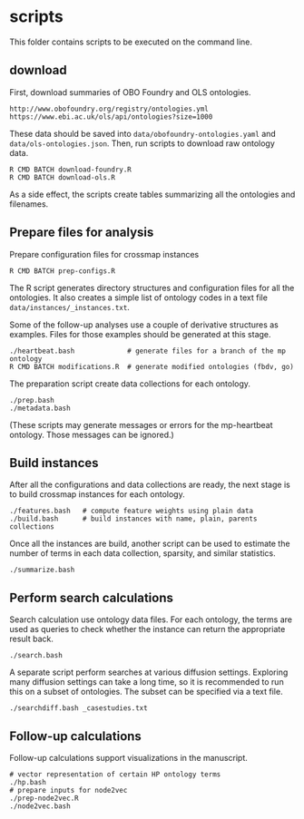 # scripts

This folder contains scripts to be executed on the command line.


## download

First, download summaries of OBO Foundry and OLS ontologies. 

```
http://www.obofoundry.org/registry/ontologies.yml
https://www.ebi.ac.uk/ols/api/ontologies?size=1000
``` 

These data should be saved into `data/obofoundry-ontologies.yaml` and 
`data/ols-ontologies.json`. Then, run scripts to download raw ontology data.

```
R CMD BATCH download-foundry.R
R CMD BATCH download-ols.R
```

As a side effect, the scripts create tables summarizing all the ontologies and
filenames.



## Prepare files for analysis

Prepare configuration files for crossmap instances

```
R CMD BATCH prep-configs.R
```

The R script generates directory structures and configuration files for all
the ontologies. It also creates a simple list of ontology codes in a text 
file `data/instances/_instances.txt`.

Some of the follow-up analyses use a couple of derivative structures as 
examples. Files for those examples should be generated at this stage.

```
./heartbeat.bash             # generate files for a branch of the mp ontology
R CMD BATCH modifications.R  # generate modified ontologies (fbdv, go)
``` 
 
The preparation script create data collections for each ontology.

```
./prep.bash
./metadata.bash
```

 (These scripts may generate messages or errors for the mp-heartbeat ontology.
 Those messages can be ignored.)



## Build instances

After all the configurations and data collections are ready, the next stage
 is to build crossmap instances for each ontology.

```
./features.bash   # compute feature weights using plain data
./build.bash      # build instances with name, plain, parents collections
```

Once all the instances are build, another script can be used to estimate the
number of terms in each data collection, sparsity, and similar statistics.

```
./summarize.bash
```



## Perform search calculations

Search calculation use ontology data files. For each ontology, the terms are
 used as queries to check whether the instance can return the appropriate
  result back.

```
./search.bash
```

A separate script perform searches at various diffusion settings. Exploring
many diffusion settings can take a long time, so it is recommended to run
this on a subset of ontologies. The subset can be specified via a text file.

```
./searchdiff.bash _casestudies.txt
```




## Follow-up calculations

Follow-up calculations support visualizations in the manuscript. 

```
# vector representation of certain HP ontology terms
./hp.bash
# prepare inputs for node2vec
./prep-node2vec.R
./node2vec.bash
```



